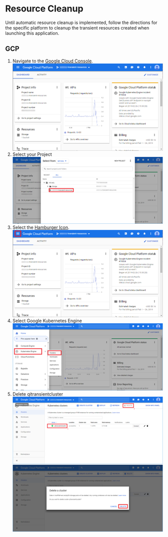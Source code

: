 # Resource Cleanup

Until automatic resource cleanup is implemented, follow the directions for the specific platform to cleanup the transient resources created when launching this application.

## GCP
1. Navigate to the [Google Cloud Console](https://console.cloud.google.com).
   ![](./_static/GCP/console-landing.png)
2. Select your Project
   ![](./_static/GCP/project-selection.png)
3. Select the [Hamburger Icon](https://rnoldzwicky.org/2018/know-your-menu).
   ![](./_static/GCP/hamburger.png)
4. Select Google Kubernetes Engine
   ![](./_static/GCP/gke.png)
5. Delete qitransientcluster
   ![](./_static/GCP/clusters.png)
   ![](./_static/GCP/delete.png)
